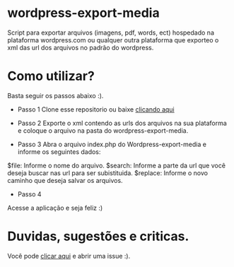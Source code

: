 # wordpress-export-media
Script para exportar arquivos (imagens, pdf, words, ect) hospedado na plataforma wordpress.com ou qualquer outra plataforma que exporteo o xml das url dos arquivos no padrão do wordpress.

# Como utilizar?

Basta seguir os passos abaixo :).

* Passo 1
Clone esse repositorio ou baixe <a href="https://github.com/fagner-alves/wordpress-export-media/archive/master.zip">clicando aqui</a>

* Passo 2
Exporte o xml contendo as urls dos arquivos na sua plataforma e coloque o arquivo na pasta do wordpress-export-media.

* Passo 3
Abra o arquivo index.php do Wordpress-export-media e informe os seguintes dados:

$file: Informe o nome do arquivo.
$search: Informe a parte da url que você deseja buscar nas url para ser subistituida.
$replace: Informe o novo caminho que deseja salvar os arquivos.

* Passo 4

Acesse a aplicação e seja feliz :)

# Duvidas, sugestões e criticas.
Você pode <a href="https://github.com/fagner-alves/wordpress-export-media/issues/new">clicar aqui</a> e abrir uma issue :).


